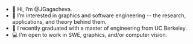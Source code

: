 - 👋 Hi, I’m @JGagacheva.
- 👾 I’m interested in graphics and software engineering -- the research, applications, and theory behind them.
- 🔬 I recently graduated with a master of engineering from UC Berkeley.
- 💻 I'm open to work in SWE, graphics, and/or computer vision. 

<!---
JGagacheva/JGagacheva is a ✨ special ✨ repository because its `README.md` (this file) appears on your GitHub profile.
You can click the Preview link to take a look at your changes.
--->
